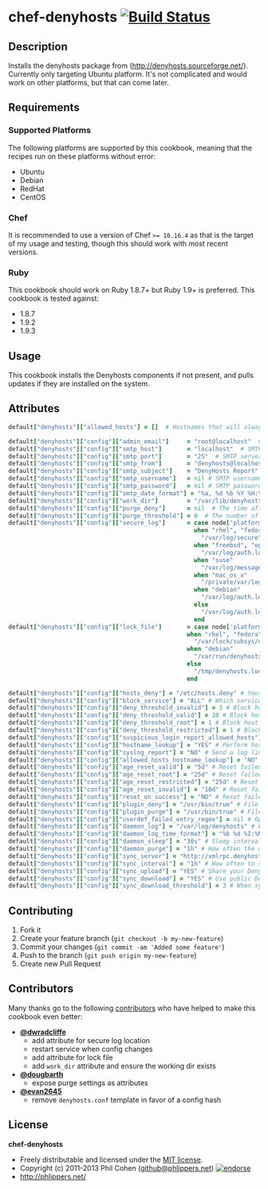 # chef-denyhosts [![Build Status](https://travis-ci.org/phlipper/chef-denyhosts.png?branch=master)](https://travis-ci.org/phlipper/chef-denyhosts)

## Description

Installs the denyhosts package from (http://denyhosts.sourceforge.net/). Currently only targeting Ubuntu platform. It's not complicated and would work on other platforms, but that can come later.


## Requirements

### Supported Platforms

The following platforms are supported by this cookbook, meaning that the recipes run on these platforms without error:

* Ubuntu
* Debian
* RedHat
* CentOS

### Chef

It is recommended to use a version of Chef `>= 10.16.4` as that is the target of my usage and testing, though this should work with most recent versions.

### Ruby

This cookbook should work on Ruby 1.8.7+ but Ruby 1.9+ is preferred. This cookbook is tested against:

* 1.8.7
* 1.9.2
* 1.9.3


## Usage

This cookbook installs the Denyhosts components if not present, and pulls updates if they are installed on the system.


## Attributes

```ruby
default["denyhosts"]["allowed_hosts"] = []  # Hostnames that will always be allowed to connect.

default["denyhosts"]["config"]["admin_email"]     = "root@localhost"  # Email address that will receive notifications.
default["denyhosts"]["config"]["smtp_host"]       = "localhost"  # SMTP server hostname to use for outgoing mail.
default["denyhosts"]["config"]["smtp_port"]       = "25"  # SMTP server port number to use for outgoing mail.
default["denyhosts"]["config"]["smtp_from"]       = "denyhosts@localhost"  # Email address that will be used to send outgoing mail.
default["denyhosts"]["config"]["smtp_subject"]    = "DenyHosts Report" # Email subject
default["denyhosts"]["config"]["smtp_username"]   = nil # SMTP username for authentication (if any)
default["denyhosts"]["config"]["smtp_password"]   = nil # SMTP password for authentication (if any)
default["denyhosts"]["config"]["smtp_date_format"] = "%a, %d %b %Y %H:%M:%S %z" # Optional custom date format for outgoing mail.
default["denyhosts"]["config"]["work_dir"]        = "/var/lib/denyhosts"  # Working dir for denyhosts daemon.
default["denyhosts"]["config"]["purge_deny"]      = nil  # The time after which a denial should be removed.
default["denyhosts"]["config"]["purge_threshold"] = 0  # The number of times after which a denial becomes permanent.
default["denyhosts"]["config"]["secure_log"]      = case node['platform_family']  # The log file that contains sshd logging info.
                                                    when "rhel", "fedora"
                                                      "/var/log/secure"
                                                    when "freebsd", "openbsd"
                                                      "/var/log/auth.log"
                                                    when "suse"
                                                      "/var/log/messages"
                                                    when "mac_os_x"
                                                      "/private/var/log/asl.log"
                                                    when "debian"
                                                      "/var/log/auth.log"
                                                    else
                                                      "/var/log/auth.log"
                                                    end
default["denyhosts"]["config"]["lock_file"]       = case node['platform_family']  # The pid file for the denyhosts daemon.
                                                  when "rhel", "fedora"
                                                    "/var/lock/subsys/denyhosts"
                                                  when "debian"
                                                    "/var/run/denyhosts.pid"
                                                  else
                                                    "/tmp/denyhosts.lock"
                                                  end

default["denyhosts"]["config"]["hosts_deny"] = "/etc/hosts.deny" # Your system's restricted access file
default["denyhosts"]["config"]["block_service"] = "ALL" # Which services to block - see `man 5 hosts_access`
default["denyhosts"]["config"]["deny_threshold_invalid"] = 3 # Block host after X tries on an invalid user.
default["denyhosts"]["config"]["deny_threshold_valid"] = 10 # Block host after X tries on a valid user.
default["denyhosts"]["config"]["deny_threshold_root"] = 1 # Block host after X tries on the root user
default["denyhosts"]["config"]["deny_threshold_restricted"] = 1 # Block host after X tries on users defined as restricted.
default["denyhosts"]["config"]["suspicious_login_report_allowed_hosts"] = "YES" # Report suspsicions logins from allowed hosts?
default["denyhosts"]["config"]["hostname_lookup"] = "YES" # Perform hostname lookup
default["denyhosts"]["config"]["syslog_report"] = "NO" # Send a log line to syslog?
default["denyhosts"]["config"]["allowed_hosts_hostname_lookup"] = "NO" # Look up hostnames in allowed-hosts file?
default["denyhosts"]["config"]["age_reset_valid"] = "5d" # Reset failed login count after X time
default["denyhosts"]["config"]["age_reset_root"] = "25d" # Reset failed login count after X time
default["denyhosts"]["config"]["age_reset_restricted"] = "25d" # Reset failed login count after X time
default["denyhosts"]["config"]["age_reset_invalid"] = "10d" # Reset failed login count after X time
default["denyhosts"]["config"]["reset_on_success"] = "NO" # Reset failed login count after successful login?
default["denyhosts"]["config"]["plugin_deny"] = "/usr/bin/true" # File to execute when a host is denied
default["denyhosts"]["config"]["plugin_purge"] = "/usr/bin/true" # File to execute when a host is purged
default["denyhosts"]["config"]["userdef_failed_entry_regex"] = nil # Optional additional custom REGEX matcher for failed logins.
default["denyhosts"]["config"]["daemon_log"] = "/var/log/denyhosts" # Log file for daemon
default["denyhosts"]["config"]["daemon_log_time_format"] = "%b %d %I:%M:%S" # Time format for daemon log file
default["denyhosts"]["config"]["daemon_sleep"] = "30s" # Sleep interval for daemon log polling
default["denyhosts"]["config"]["daemon_purge"] = "1h" # How often the daemon should run the purge routine
default["denyhosts"]["config"]["sync_server"] = "http://xmlrpc.denyhosts.net:9911" # DenyHosts sync server to use (set to enable)
default["denyhosts"]["config"]["sync_interval"] = "1h" # How often to speak to sync server, if enabled
default["denyhosts"]["config"]["sync_upload"] = "YES" # Share your DenyHosts data?
default["denyhosts"]["config"]["sync_download"] = "YES" # Use public DenyHosts data?
default["denyhosts"]["config"]["sync_download_threshold"] = 3 # When sync is enabled, X hosts must blacklist before you blacklist
```


## Contributing

1. Fork it
2. Create your feature branch (`git checkout -b my-new-feature`)
3. Commit your changes (`git commit -am 'Added some feature'`)
4. Push to the branch (`git push origin my-new-feature`)
5. Create new Pull Request


## Contributors

Many thanks go to the following [contributors](https://github.com/phlipper/chef-denyhosts/graphs/contributors) who have helped to make this cookbook even better:

* **[@dwradcliffe](https://github.com/dwradcliffe)**
    * add attribute for secure log location
    * restart service when config changes
    * add attribute for lock file
    * add `work_dir` attribute and ensure the working dir exists
* **[@dougbarth](https://github.com/dougbarth)**
    * expose purge settings as attributes
* **[@evan2645](https://github.com/evan2645)**
    * remove `denyhosts.conf` template in favor of a config hash


## License

**chef-denyhosts**

* Freely distributable and licensed under the [MIT license](http://phlipper.mit-license.org/2011-2013/license.html).
* Copyright (c) 2011-2013 Phil Cohen (github@phlippers.net) [![endorse](http://api.coderwall.com/phlipper/endorsecount.png)](http://coderwall.com/phlipper)
* http://phlippers.net/
